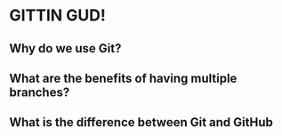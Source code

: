 # GITTIN GUD!

## Why do we use Git?

## What are the benefits of having multiple branches?

## What is the difference between Git and GitHub
